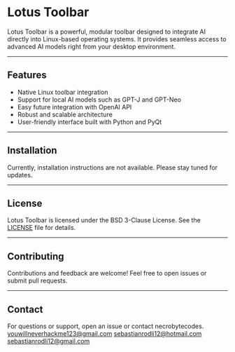 # Lotus Toolbar

Lotus Toolbar is a powerful, modular toolbar designed to integrate AI directly into Linux-based operating systems. It provides seamless access to advanced AI models right from your desktop environment.

---

## Features

- Native Linux toolbar integration
- Support for local AI models such as GPT-J and GPT-Neo
- Easy future integration with OpenAI API
- Robust and scalable architecture
- User-friendly interface built with Python and PyQt

---

## Installation

Currently, installation instructions are not available. Please stay tuned for updates.

---

## License

Lotus Toolbar is licensed under the BSD 3-Clause License. See the [LICENSE](LICENSE) file for details.

---

## Contributing

Contributions and feedback are welcome! Feel free to open issues or submit pull requests.

---

## Contact

For questions or support, open an issue or contact necrobytecodes.
youwillneverhackme123@gmail.com
sebastianrodli12@hotmail.com
sebastianrodli12@gmail.com

